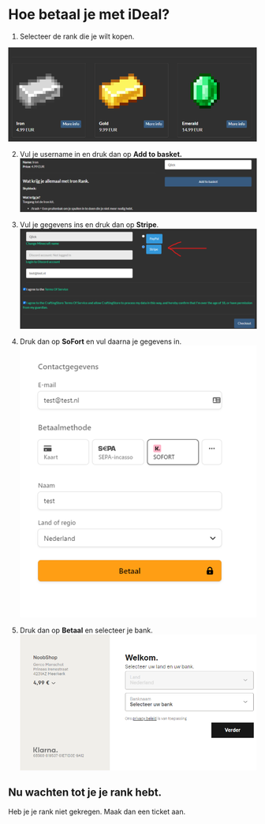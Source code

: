 # Hoe betaal je met iDeal?

 1. Selecteer de rank die je wilt kopen.

![](../static/ideal1.png)

2. Vul je username in en druk dan op **Add to basket.**
![](../static/ideal2.png)

 3. Vul je gegevens ins en druk dan op **Stripe**.
![](../static/ideal3.png)
 
 4. Druk dan op **SoFort** en vul daarna je gegevens in.
![](../static/ideal4.png)

 5. Druk dan op **Betaal** en selecteer je bank.
![](../static/ideal5.png)

## Nu wachten tot je je rank hebt.
Heb je je rank niet gekregen.
Maak dan een ticket aan.
